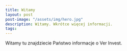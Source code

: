 ```yaml
---
title: Witamy
layout: post
post-image: "/assets/img/hero.jpg"
description: Witamy. Wkrótce więcej informacji.
tags:
---
```


Witamy tu znajdziecie Państwo informacje o Ver Invest.